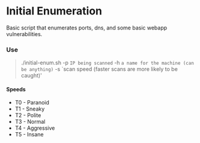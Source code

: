 # Initial Enumeration

Basic script that enumerates ports, dns, and some basic webapp vulnerabilities.

### Use

> ./initial-enum.sh -p `IP being scanned` -h `a name for the machine (can be anything)` -s `scan speed (faster scans are more likely to be caught)'


#### Speeds
* T0 - Paranoid
* T1 - Sneaky
* T2 - Polite
* T3 - Normal
* T4 - Aggressive
* T5 - Insane
